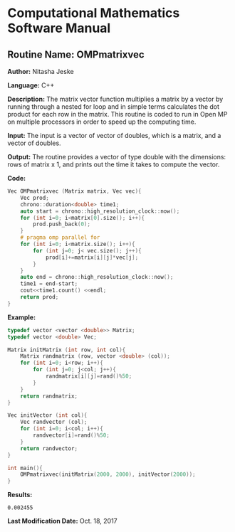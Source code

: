 # Computational Mathematics Software Manual

## **Routine Name:** OMPmatrixvec

**Author:** Nitasha Jeske

**Language:** C++

**Description:** The matrix vector function multiplies a matrix by a vector by running through a nested for loop and in simple terms calculates the dot product for each row in the matrix. This routine is coded to run in Open MP on multiple processors in order to speed up the computing time. 

**Input:**  The input is a vector of vector of doubles, which is a matrix, and a vector of doubles.

**Output:** The routine provides a vector of type double with the dimensions: rows of matrix x 1, and prints out the time it takes to compute the vector.

**Code:**
```C++
Vec OMPmatrixvec (Matrix matrix, Vec vec){
    Vec prod;
    chrono::duration<double> time1;
    auto start = chrono::high_resolution_clock::now();
    for (int i=0; i<matrix[0].size(); i++){
        prod.push_back(0);
    }
    # pragma omp parallel for
    for (int i=0; i<matrix.size(); i++){
        for (int j=0; j< vec.size(); j++){
            prod[i]+=matrix[i][j]*vec[j];
        }    
    }
    auto end = chrono::high_resolution_clock::now();
    time1 = end-start;
    cout<<time1.count() <<endl;
    return prod;
}
```

**Example:**
```C++
typedef vector <vector <double>> Matrix;
typedef vector <double> Vec;

Matrix initMatrix (int row, int col){
    Matrix randmatrix (row, vector <double> (col));
    for (int i=0; i<row; i++){
        for (int j=0; j<col; j++){
            randmatrix[i][j]=rand()%50;
        }
    }
    return randmatrix;
}

Vec initVector (int col){
    Vec randvector (col);
    for (int i=0; i<col; i++){
        randvector[i]=rand()%50;
    }
    return randvector;
}

int main(){
    OMPmatrixvec(initMatrix(2000, 2000), initVector(2000));
}
```

**Results:**  
```
0.002455  
```

**Last Modification Date:** Oct. 18, 2017
